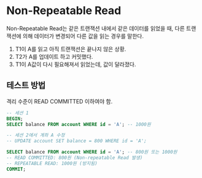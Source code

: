 # Non-Repeatable Read

Non-Repeatable Read는 같은 트랜잭션 내에서 같은 데이터를 읽었을 때, 다른 트랜잭션에 의해 데이터가 변경되어 다른 값을 읽는 경우를 말한다.

1. T1이 A를 읽고 아직 트랜잭션은 끝나지 않은 상황.
2. T2가 A를 업데이트 하고 커밋했다.
3. T1이 A값이 다시 필요해져서 읽었는데, 값이 달라졌다.

## 테스트 방법

격리 수준이 READ COMMITTED 이하여야 함.

```sql
-- 세션 1
BEGIN;
SELECT balance FROM account WHERE id = 'A'; -- 1000원

-- 세션 2에서 계좌 A 수정
-- UPDATE account SET balance = 800 WHERE id = 'A';

SELECT balance FROM account WHERE id = 'A'; -- 800원 또는 1000원
-- READ COMMITTED: 800원 (Non-repeatable Read 발생)
-- REPEATABLE READ: 1000원 (방지됨)
COMMIT;
```
